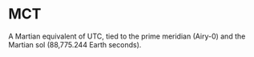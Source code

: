 # MCT
A Martian equivalent of UTC, tied to the prime meridian (Airy-0) and the Martian sol (88,775.244 Earth seconds).
